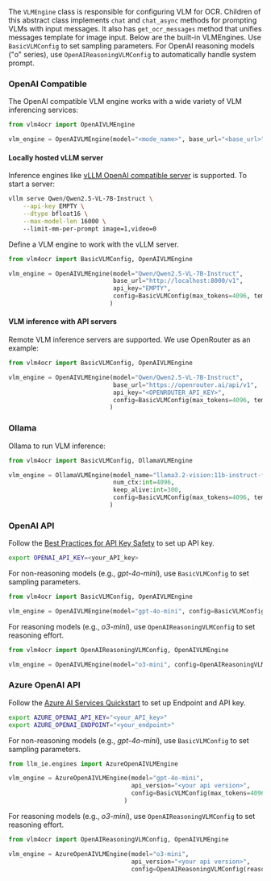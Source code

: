 The `VLMEngine` class is responsible for configuring VLM for OCR. Children of this abstract class implements `chat` and `chat_async` methods for prompting VLMs with input messages. It also has `get_ocr_messages` method that unifies messages template for image input. Below are the built-in VLMEngines. Use `BasicVLMConfig` to set sampling parameters. For OpenAI reasoning models ("o" series), use `OpenAIReasoningVLMConfig` to automatically handle system prompt. 

### OpenAI Compatible
The OpenAI compatible VLM engine works with a wide variety of VLM inferencing services:

```python
from vlm4ocr import OpenAIVLMEngine

vlm_engine = OpenAIVLMEngine(model="<mode_name>", base_url="<base_url>", api_key="<api_key>")
```

#### Locally hosted vLLM server
Inference engines like [vLLM OpenAI compatible server](https://docs.vllm.ai/en/latest/serving/openai_compatible_server.html) is supported. To start a server:

```bash
vllm serve Qwen/Qwen2.5-VL-7B-Instruct \
    --api-key EMPTY \
    --dtype bfloat16 \
    --max-model-len 16000 \ 
    --limit-mm-per-prompt image=1,video=0
```

Define a VLM engine to work with the vLLM server. 

```python
from vlm4ocr import BasicVLMConfig, OpenAIVLMEngine

vlm_engine = OpenAIVLMEngine(model="Qwen/Qwen2.5-VL-7B-Instruct", 
                             base_url="http://localhost:8000/v1", 
                             api_key="EMPTY",
                             config=BasicVLMConfig(max_tokens=4096, temperature=0.0)    
                            )
```

#### VLM inference with API servers
Remote VLM inference servers are supported. We use OpenRouter as an example:

```python
from vlm4ocr import BasicVLMConfig, OpenAIVLMEngine

vlm_engine = OpenAIVLMEngine(model="Qwen/Qwen2.5-VL-7B-Instruct", 
                             base_url="https://openrouter.ai/api/v1", 
                             api_key="<OPENROUTER_API_KEY>",
                             config=BasicVLMConfig(max_tokens=4096, temperature=0.0)  
                            )
```

### Ollama
Ollama to run VLM inference:

```python
from vlm4ocr import BasicVLMConfig, OllamaVLMEngine

vlm_engine = OllamaVLMEngine(model_name="llama3.2-vision:11b-instruct-fp16", 
                             num_ctx:int=4096, 
                             keep_alive:int=300,
                             config=BasicVLMConfig(max_tokens=4096, temperature=0.0)  
                            )
```

### OpenAI API
Follow the [Best Practices for API Key Safety](https://help.openai.com/en/articles/5112595-best-practices-for-api-key-safety) to set up API key.

```bash
export OPENAI_API_KEY=<your_API_key>
```
For non-reasoning models (e.g., *gpt-4o-mini*), use `BasicVLMConfig` to set sampling parameters.
```python
from vlm4ocr import BasicVLMConfig, OpenAIVLMEngine

vlm_engine = OpenAIVLMEngine(model="gpt-4o-mini", config=BasicVLMConfig(max_tokens=4096, temperature=0.0) )
```

For reasoning models (e.g., *o3-mini*), use `OpenAIReasoningVLMConfig` to set reasoning effort.

```python
from vlm4ocr import OpenAIReasoningVLMConfig, OpenAIVLMEngine

vlm_engine = OpenAIVLMEngine(model="o3-mini", config=OpenAIReasoningVLMConfig(reasoning_effort="low") )
```

### Azure OpenAI API
Follow the [Azure AI Services Quickstart](https://learn.microsoft.com/en-us/azure/ai-services/openai/quickstart?tabs=command-line%2Ckeyless%2Ctypescript-keyless%2Cpython-new&pivots=programming-language-python) to set up Endpoint and API key.

```bash
export AZURE_OPENAI_API_KEY="<your_API_key>"
export AZURE_OPENAI_ENDPOINT="<your_endpoint>"
```

For non-reasoning models (e.g., *gpt-4o-mini*), use `BasicVLMConfig` to set sampling parameters.

```python
from llm_ie.engines import AzureOpenAIVLMEngine

vlm_engine = AzureOpenAIVLMEngine(model="gpt-4o-mini", 
                                  api_version="<your api version>",
                                  config=BasicVLMConfig(max_tokens=4096, temperature=0.0)  
                                )
```

For reasoning models (e.g., *o3-mini*), use `OpenAIReasoningVLMConfig` to set reasoning effort.

```python
from vlm4ocr import OpenAIReasoningVLMConfig, OpenAIVLMEngine

vlm_engine = AzureOpenAIVLMEngine(model="o3-mini", 
                                  api_version="<your api version>",
                                  config=OpenAIReasoningVLMConfig(reasoning_effort="low") )
```